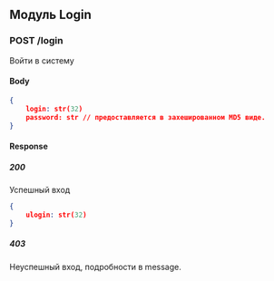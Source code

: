 ## Модуль Login

### **POST** /login

Войти в систему

#### Body

```json
{
    login: str(32)
    password: str // предоставляется в захешированном MD5 виде.
}
```

#### Response

##### 200

Успешный вход

```json
{
    ulogin: str(32)
}
```

##### 403

Неуспешный вход, подробности в message.
